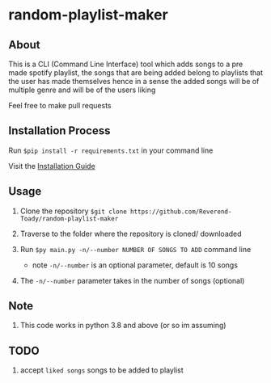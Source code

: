 # random-playlist-maker

## About

This is a CLI (Command Line Interface) tool which adds songs to a pre made
spotify playlist, the songs that are being added belong to playlists that the
user has made themselves hence in a sense the added songs will be of multiple
genre and will be of the users liking

Feel free to make pull requests

## Installation Process

Run `$pip install -r requirements.txt` in your command line

Visit the
[Installation Guide](https://github.com/Reverend-Toady/random-playlist-maker/blob/main/INSTALLATION.md)

## Usage

1. Clone the repository
   `$git clone https://github.com/Reverend-Toady/random-playlist-maker`
2. Traverse to the folder where the repository is cloned/ downloaded
3. Run `$py main.py -n/--number NUMBER OF SONGS TO ADD` command line

   - note `-n/--number` is an optional parameter, default is 10 songs

4. The `-n/--number` parameter takes in the number of songs (optional)

## Note

1. This code works in python 3.8 and above (or so im assuming)

## TODO

1. accept `liked songs` songs to be added to playlist


